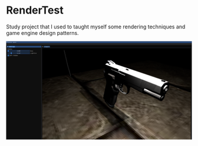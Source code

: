 # RenderTest
Study project that I used to taught myself some rendering techniques and game engine design patterns.

![plot](./images/main.png)
